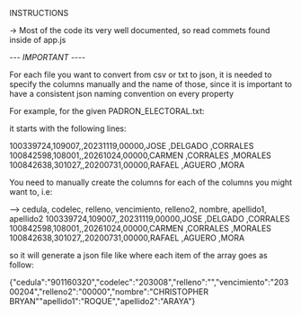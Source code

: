 INSTRUCTIONS

-> Most of the code its very well documented, so read commets found inside of app.js

*--- IMPORTANT ----* 

For each file you want to convert from csv or txt to json, it is needed to specify the columns manually and the name of those, since it is important to have a consistent json naming convention on every property

For example, for the given PADRON_ELECTORAL.txt: 


it starts with the following lines: 

100339724,109007,,20231119,00000,JOSE                          ,DELGADO                   ,CORRALES                  
100842598,108001,,20261024,00000,CARMEN                        ,CORRALES                  ,MORALES                   
100842638,301027,,20200731,00000,RAFAEL                        ,AGUERO                    ,MORA                

You need to manually create the columns for each of the columns you might want to, i.e:

--> cedula, codelec,   relleno,   vencimiento,   relleno2,          nombre,       apellido1,   apellido2
    100339724,109007,,20231119,00000,JOSE                          ,DELGADO                   ,CORRALES                  
    100842598,108001,,20261024,00000,CARMEN                        ,CORRALES                  ,MORALES                   
    100842638,301027,,20200731,00000,RAFAEL                        ,AGUERO                    ,MORA                

so it will generate a json file like where each item of the array goes as follow: 

{"cedula":"901160320","codelec":"203008","relleno":"","vencimiento":"20300204","relleno2":"00000","nombre":"CHRISTOPHER BRYAN""apellido1":"ROQUE","apellido2":"ARAYA"}

